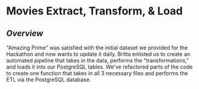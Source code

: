 # Movies Extract, Transform, & Load
## *Overview*
"Amazing Prime" was satisfied with the initial dataset we provided for the Hackathon and now wants to update it daily. Britta enlisted us to create an automated pipeline that takes in the data, performs the "transformations," and loads it into our PostgreSQL tables. We've refactored parts of the code to create one function that takes in all 3 necessary files and performs the ETL via the PostgreSQL database.

